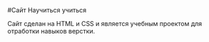 #Сайт Научиться учиться

Сайт сделан на HTML и CSS и является учебным проектом для отработки навыков верстки.
